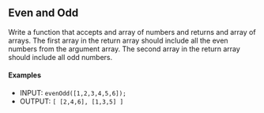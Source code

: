 ## Even and Odd


Write a function that accepts and array of numbers and returns and array of arrays. The first array in the return array should include all the even numbers from the argument array. The second array in the return array should include all odd numbers.



#### Examples

- INPUT: `evenOdd([1,2,3,4,5,6]);`
- OUTPUT: `[ [2,4,6], [1,3,5] ]`